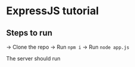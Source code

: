 # ExpressJS tutorial
 
## Steps to run

-> Clone the repo
-> Run `npm i`
-> Run `node app.js`


The server should run
